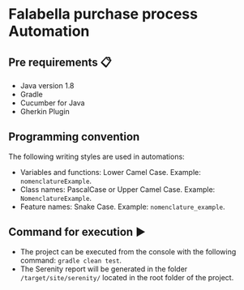 # **Falabella purchase process Automation**

## Pre requirements 📋

- Java version 1.8
- Gradle 
- Cucumber for Java
- Gherkin Plugin

## Programming convention

The following writing styles are used in automations:

- Variables and functions: Lower Camel Case. Example: `nomenclatureExample`.
- Class names: PascalCase or Upper Camel Case. Example: `NomenclatureExample`.
- Feature names: Snake Case. Example: `nomenclature_example`.

## Command for execution ▶️

- The project can be executed from the console with the following command:
  ```gradle clean test```.
- The Serenity report will be generated in the folder ``/target/site/serenity/`` located in the root folder of the
  project.